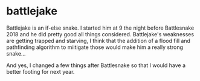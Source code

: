# battlejake

Battlejake is an if-else snake. I started him at 9 the night before Battlesnake 2018 and he did pretty good all things considered.  Battlejake's weaknesses are getting trapped and starving, I think that the addition of a flood fill and pathfinding algorithm to miitigate those would make him a really strong snake...

And yes, I changed a few things after Battlesnake so that I would have a better footing for next year.
